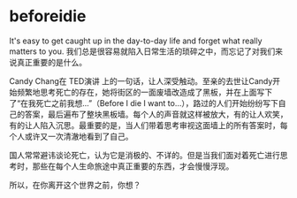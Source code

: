 beforeidie
==========

It's easy to get caught up in the day-to-day life and forget what really matters to you.
我们总是很容易就陷入日常生活的琐碎之中，而忘记了对我们来说真正重要的是什么。

Candy Chang在 TED演讲 上的一句话，让人深受触动。至亲的去世让Candy开始频繁地思考死亡的存在，她将街区的一面废墙改造成了黑板，并在上面写下了“在我死亡之前我想...”（Before I die I want to...），路过的人们开始纷纷写下自己的答案，最后遍布了整块黑板墙。每个人的声音就这样被放大，有的让人欢笑，有的让人陷入沉思。最重要的是，当人们带着思考审视这面墙上的所有答案时，每个人或许又一次清澈地看到了自己。

国人常常避讳谈论死亡，认为它是消极的、不详的。但是当我们面对着死亡进行思考时，那些在每个人生命旅途中真正重要的东西，才会慢慢浮现。

所以，在你离开这个世界之前，你想？
